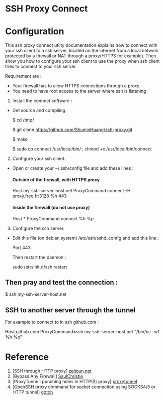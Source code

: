SSH Proxy Connect
===================

# Configuration

This ssh proxy connect utilty documentation explains how to connect with your ssh client to a ssh server, located on the internet from a local network protected by a firewall or NAT through a proxy(HTTPS for example). Then show you how to configure your ssh client to use the proxy when ssh client tries to connect to your ssh server.

Requirement are :

* Your firewall has to allow HTTPS connections through a proxy
* You need to have root access to the server where ssh is listening

1. Install the connect software :

* Get source and compiling:

  $ cd /tmp/

  $ git clone https://github.com/ShuminHuang/ssh-proxy.git

  $ make

  $ sudo cp connect /usr/local/bin/ ; chmod +x /usr/local/bin/connect

2. Configure your ssh client.

* Open or create your ~/.ssh/config file and add these lines :

  #### Outside of the firewall, with HTTPS proxy
  Host my-ssh-server-host.net
      ProxyCommand connect -H proxy.free.fr:3128 %h 443

  #### Inside the firewall (do not use proxy)
  Host *
      ProxyCommand connect %h %p

3. Configure the ssh server.

* Edit this file (on debian system) /etc/ssh/sshd\_config and add this line : 

  Port 443

  Then restart the daemon :

  sudo /etc/init.d/ssh restart

## Then pray and test the connection :

   $ ssh my-ssh-server-host.net

## SSH to another server through the tunnel

For example to connect to in ssh github.com :

Host github.com
    ProxyCommand=ssh my-ssh-server-host.net "/bin/nc -w1 %h %p"

# Reference
1.  [SSH through HTTP proxy] [zeitoun.net]
2.  [Bypass Any Firewall] [SaulChristie]
3.  [ProxyTunnel: punching holes in HTTP(S) proxy] [proxytunnel]
4.  [OpenSSH proxy command for socket connection using SOCKS4/5 or HTTP tunnel] [gotoh]

[zeitoun.net]: http://www.zeitoun.net/articles/ssh-through-http-proxy/start "SSH through HTTP proxy"
[SaulChristie]: http://www.saulchristie.com/how-to/bypass-firewalls "Bypass Any Firewall"
[proxytunnel]: http://proxytunnel.sourceforge.net "ProxyTunnel: punching holes in HTTP(S) proxy"
[gotoh]: https://bitbucket.org/gotoh/connect "OpenSSH proxy command for socket connection using SOCKS4/5 or HTTP tunnel."